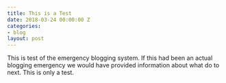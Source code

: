 ```yaml
---
title: This is a Test
date: 2018-03-24 00:00:00 Z
categories:
- blog
layout: post
---
```


This is test of the emergency blogging system. If this had been an actual blogging emergency we would have provided information about what do to next. This is only a test. 